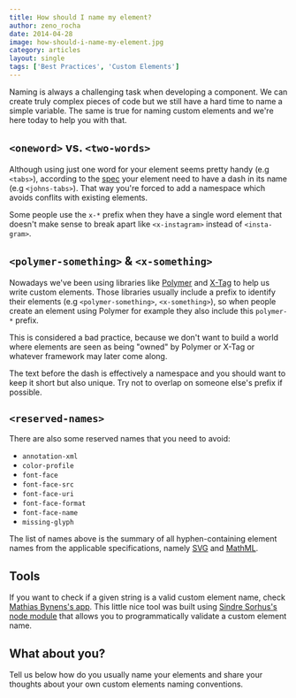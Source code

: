 ```yaml
---
title: How should I name my element?
author: zeno_rocha
date: 2014-04-28
image: how-should-i-name-my-element.jpg
category: articles
layout: single
tags: ['Best Practices', 'Custom Elements']
---
```


Naming is always a challenging task when developing a component. We can create
truly complex pieces of code but we still have a hard time to name a simple
variable. The same is true for naming custom elements and we're here today to
help you with that.

<!-- Read more -->

## `<oneword>` vs. `<two-words>`

Although using just one word for your element seems pretty handy (e.g
`<tabs>`), according to the [spec](http://www.w3.org/TR/custom-elements/)
your element need to have a dash in its name (e.g `<johns-tabs>`). That
way you're forced to add a namespace which avoids conflits with existing
elements.

Some people use the `x-*` prefix when they have a single word element that
doesn't make sense to break apart like `<x-instagram>` instead of
`<insta-gram>`.

## `<polymer-something>` & `<x-something>`

Nowadays we've been using libraries like [Polymer](http://www.polymer-project.org/)
and [X-Tag](http://x-tags.org/) to help us write custom elements.
Those libraries usually include a prefix to identify their elements (e.g
`<polymer-something>`, `<x-something>`), so when people create an element using
Polymer for example they also include this `polymer-*` prefix.

This is considered a bad practice, because we don't want to build a world where
elements are seen as being "owned" by Polymer or X-Tag or whatever framework may
later come along.

The text before the dash is effectively a namespace and you should want to keep
it short but also unique. Try not to overlap on someone else's prefix if
possible.

## `<reserved-names>`

There are also some reserved names that you need to avoid:

* `annotation-xml`
* `color-profile`
* `font-face`
* `font-face-src`
* `font-face-uri`
* `font-face-format`
* `font-face-name`
* `missing-glyph`

The list of names above is the summary of all hyphen-containing element names
from the applicable specifications, namely
[SVG](http://www.w3.org/TR/SVG/eltindex.html) and
[MathML](http://www.w3.org/TR/MathML/).

## Tools

If you want to check if a given string is a valid custom element name, check
[Mathias Bynens's app](http://mothereff.in/custom-element-name). This little
nice tool was built using [Sindre Sorhus's node module](https://github.com/sindresorhus/validate-element-name/)
that allows you to programmatically validate a custom element name.

## What about you?

Tell us below how do you usually name your elements and share your thoughts
about your own custom elements naming conventions.
